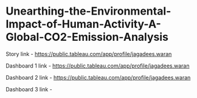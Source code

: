 # Unearthing-the-Environmental-Impact-of-Human-Activity-A-Global-CO2-Emission-Analysis

Story link - https://public.tableau.com/app/profile/jagadees.waran

Dashboard 1 link - https://public.tableau.com/app/profile/jagadees.waran

Dashboard 2 link - https://public.tableau.com/app/profile/jagadees.waran

Dashboard 3 link - 
